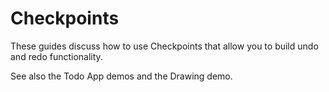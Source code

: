 # Checkpoints

These guides discuss how to use Checkpoints that allow you to build undo and
redo functionality.

See also the Todo App demos and the Drawing demo.
